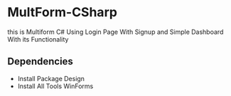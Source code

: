 # MultForm-CSharp
this is Multiform C# Using Login Page With Signup and Simple Dashboard With its Functionality

## Dependencies
<ul>
  <li>Install Package Design</li>
  <li>Install All Tools WinForms</li>
 </ul>
